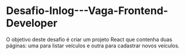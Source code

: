 # Desafio-Inlog---Vaga-Frontend-Developer
O objetivo deste desafio é criar um projeto React que contenha duas páginas: uma para listar veículos e outra para cadastrar novos veículos. 
